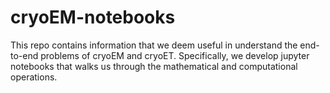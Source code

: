 # cryoEM-notebooks

This repo contains information that we deem useful in understand the end-to-end problems of cryoEM and cryoET. Specifically, we develop jupyter notebooks that walks us through the mathematical and computational operations.